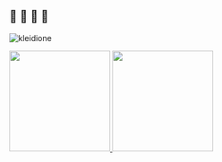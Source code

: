 ## 🐙 🐙 🐙 🐙

<p align="left"> <img src="https://komarev.com/ghpvc/?username=kleidione&color=blue&style=flat&label=PROFILE+VIEWS" alt="kleidione" /> </p>
<div>
  <a href="https://github.com/kleidione">
  <img height="180em" src="https://github-readme-stats.vercel.app/api?username=kleidione&show_icons=true&theme=radical&include_all_commits=true count_private=true"/>
  <img height="180em" src="https://github-readme-stats.vercel.app/api/top-langs/?username=kleidione&layout=compact&langs_count=7&theme=radical"/>
</div>
